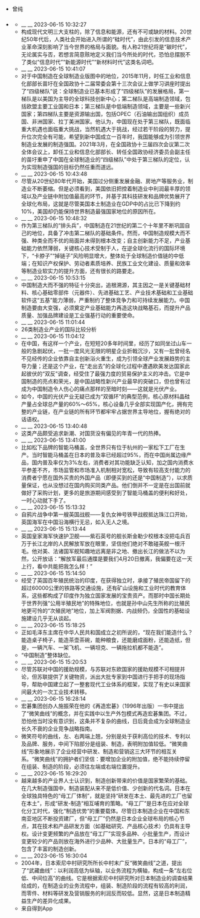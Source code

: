 - 曾纯
- ### 
    - __ __ 2023-06-15 10:32:27
    - 构成现代文明三大支柱的，除了信息和能源，还有不可或缺的材料。20世纪50年代后，人类社会开始进入所谓的“硅时代”，由此引发的信息技术产业革命深刻影响了当今世界的格局与面貌。有人称21世纪将是“碳时代”，无论属实与否，若想言简意赅地定义我们当今所处的时代，恐怕总摆脱不了类似“信息时代”“新能源时代”“新材料时代”这类名词吧。
    - __ __ 2023-06-15 10:41:07
    - 对于中国制造在全球制造业版图中的地位，2015年11月，时任工业和信息化部部长苗圩在全国政协十二届常委会第十三次会议上做学习讲座时提出了“四级梯队”说：全球制造业已基本形成了“四级梯队”的发展格局，第一梯队是以美国为主导的全球科技创新中心；第二梯队是高端制造领域，包括欧盟主要工业国和日本；第三梯队是中低端制造领域，主要是一些新兴国家；第四梯队主要是资源输出国，包括OPEC（石油输出国组织）成员国、非洲国家、拉丁美洲国家。他认为，中国现在处于第三梯队，既面临重大机遇也面临重大挑战，当然机遇大于挑战，经过若干阶段的努力，提升位次完全有可能，希望到新中国成立一百年时，我国能够成为引领世界制造业发展的制造强国。2021年3月，在全国政协十三届四次会议第二次全体会议上，卸任工业和信息化部部长、转任全国政协经济委员会副主任的苗圩重申了中国在全球制造业的“四级梯队”中处于第三梯队的定位，认为实现制造强国的目标仍然任重而道远。
    - __ __ 2023-06-15 10:43:48
    - 尽管从20世纪80年代开始，美国过分侧重发展金融、房地产等服务业，制造业不断萎缩。但是必须看到，美国依旧把控着制造业中利润最丰厚的领域以及产业链中附加值最高的环节，并基于其科技研发和品牌优势展开了全球化布局，这就是尽管美国本土制造业在GDP中的占比已下降到约10%，美国却仍能保持世界制造最强国家地位的原因所在。
    - __ __ 2023-06-15 10:48:32
    - 作为第三梯队的“排头兵”，中国制造在21世纪的第二个十年里不断巩固自己的地位，具备了冲击第二梯队的基础条件。然而，中国制造规模大而不强、种类全而不优的局面并未得到根本改变；自主创新能力不足，产业基础能力依然薄弱，关键核心技术受制于人，在逆全球化流行的国际环境下，“卡脖子”“掉链子”风险明显增大，整体处于全球制造价值链的中低端；在知识产权保护、劳动者素质培养、民族工业文化建设、质量和效率等制造业软实力的提升方面，还有很长的路要走。
    - __ __ 2023-06-15 10:53:15
    - 中国制造大而不强的特征十分突出，追根溯源，其主因之一是关键基础材料、核心基础零部件（元器件）、先进基础工艺、产业技术基础和工业基础软件这“五基”能力薄弱，严重制约了整体竞争力和可持续发展能力。中国制造要由大变强，必须奠定产业基础能力再造这块战略基石，而提升产品质量、加强品牌建设是工业强基行动的重要使命。
    - __ __ 2023-06-15 11:01:44
    - 26类制造业产业的国际比较分析
    - __ __ 2023-06-15 11:04:12
    - 在中国，有这样一个产业，在短短20多年时间里，经历了如同坐过山车一般的急剧起伏，一批一度风光无限的明星企业折戟沉沙，又有一批曾经名不见经传的企业依靠自主创新浴火重生，成为引领全球产业发展趋势的主导力量；还是这个产业，在“走出去”的全球化过程中遭遇欧美发达国家此起彼伏的“双反”调查，经受住了最强力度的贸易保护主义的冲击。它是中国制造的亮点和荣光，是中国战略性新兴产业最早的突破口，但也曾有过成为中国制造令人伤心的痛点那样的至暗时刻——这就是光伏产业。
    - 如今，中国的光伏产业无疑已成为“双循环”的典型范例，核心原材料晶硅产量占全球总产量的60%～65%，核心设备几乎全部实现国产化，拥有完整的产业链，在产业链的所有环节都牢牢占据世界主导地位，握有绝对的话语权。
    - __ __ 2023-06-15 13:40:48
    - 这类产品颇受追求新潮、对国货没有偏见的年青一代的热捧。
    - __ __ 2023-06-15 13:41:00
    - 比如松下品牌的智能马桶盖，全世界只有位于杭州的一家松下工厂在生产。当时智能马桶盖在日本的普及率已经超过95%，而在中国尚属边缘产品，国内普及率仅为3%左右，消费者对其功能缺乏认知，加之国内消费水平参差不齐，市场监管和市场准入机制相对宽松，导致有较高支付能力的消费者宁愿在国外买贵的外国产品（即便买到的还是“中国制造”），以求质量保证，也从没想过在国内购买同类产品。他们倒并不一定是在出国前就做好了采购计划，更多的是旅游期间感受到了智能马桶盖的便利和好处，一时心动就下手了。
    - __ __ 2023-06-15 15:13:32
    - 自鸦片战争中第一艘英国战舰——复仇女神号铁甲战舰抵达珠江口开始，英国海军在中国沿海横行无忌，如入无人之境。
    - __ __ 2023-06-15 15:13:44
    - 英国皇家海军快速护卫舰——紫石英号的舰长斯金勒少校根本没把屯兵百万于长江北岸的人民解放军放在眼里，坚信他们绝对不敢碰英舰一根汗毛。他对美、法诸国军舰知趣地远离是非之地、撤出长江的做法不以为然，公开放话：“解放军最后通牒是要我们4月20日撤离，我偏要在这一天上行，看中共能把我怎么样！”
    - __ __ 2023-06-15 15:14:50
    - 经受了英国百年殖民统治的印度，在获得独立时，承接了殖民帝国留下的超过60000公里的铁路等交通设施，还有矿山设施和工业时代的教育体系，这些都构成了印度作为独立国家发展的宝贵资产。而那时中国长期处于世界列强“公用半殖民地”的特殊地位，也就是孙中山先生所称的比殖民地更可怜的“次殖民地”地位，加上军阀割据、内战频仍，全国性的基础设施建设几乎无从谈起。
    - __ __ 2023-06-15 15:18:25
    - 正如毛泽东主席在中华人民共和国成立之初所说的，“现在我们能造什么？能造桌子椅子，能造茶壶茶碗，能种粮食，还能磨成面粉，还能造纸，但是，一辆汽车、一架飞机、一辆坦克、一辆拖拉机都不能造”。
    - “中国制造”整体缺位。
    - __ __ 2023-06-15 15:20:53
    - 尽管苏联对中国的援助规模，与苏联对东欧国家的援助规模不可相提并论，但苏联提供了关键物资，派出大批专家到中国进行手把手的现场指导，帮助中国建立起了一整套现代工业体系的框架，实现了有史以来国家间最大的一次工业技术转移。
    - __ __ 2023-06-15 16:28:14
    - 宏碁集团创办人施振荣在他的《再造宏碁》（1996年出版）一书中提出了“微笑曲线”的概念，并在实践中以生产外包模式再造宏碁集团。不过，恐怕他当时没有意识到，这条并不复杂的曲线，日后竟会成为全球制造业长久不衰的企业竞争战略指南。
    - 微笑符号的曲线，左、右两端上翘，分别是处于获利高位的技术、专利以及品牌、服务，中间下陷部分是组装、制造，表明附加值较低。“微笑曲线”形象地展示了企业经营中研发、制造和营销这三大环节的相互关系。“微笑曲线”的拥护者们坚信：要增加企业的附加值，绝不能持续停留在组装、制造的阶段，必须往左端或右端位置提升。
    - __ __ 2023-06-15 16:29:20
    - 越来越多的产业界人士认识到，制造创新带来的价值是国家繁荣的基础。在几大制造强国中，制造装配从来不是低价值、少创新的代名词。日本在全球独具特色的“母工厂体制”，就是坚持“研发在本土、最先进的工厂也留在本土”，形成“研发-制造”相互哺育的策略。“母工厂”是日本在应对全球化分工时代，强化“制造优势”的重要载体。尽管日本制造企业在中国和东南亚地区不断投资建厂，但“母工厂”仍然是日本企业全球布局的核心节点，其在技术和产品研发方面（如基础研究、产品核心技术）仍具有主导权。设计变更频繁的产品放在“母工厂”实现多品种、小批量生产，而设计变更较少的产品则放在海外进行少品种、大批量生产。日本的“母工厂”，包含了丰富的制造创新。
    - __ __ 2023-06-15 16:30:04
    - 2004年，日本索尼中村研究所所长中村末广反“微笑曲线”之道，提出了“武藏曲线”：以利润高低为纵轴，以业务流程为横轴，构成一条“左右位低、中间位高”的曲线。它是根据索尼中村研究所对日本制造业的调查结果绘成的，在制造业的业务流程中，组装、制造阶段的流程有较高的利润，而零件、材料等研发及营销服务的利润反而较低。显然，这是日本制造精益生产的差异化成果。
    - 来自得到App
